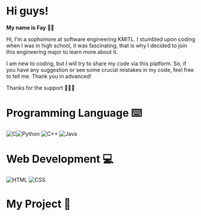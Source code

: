 # Hi guys!

**My name is Fay** 👼🏻 

Hi, I'm a sophomore at software engineering KMITL. I stumbled upon coding when I was in high school, it was fascinating, that is why I decided to join this engineering major to learn more about it.

I am new to coding, but I will try to share my code via this platform. So, if you have any suggestion or see some crucial mistakes in my code, feel free to tell me. Thank you in advanced!

Thanks for the support 🥺🙏🏻

# Programming Language ⌨️
<img src="https://img.icons8.com/color/48/000000/c-programming.png" title="C"/><img src="https://img.icons8.com/color/48/000000/python--v1.png" title="Python"/>  <img src="https://img.icons8.com/color/48/000000/c-plus-plus-logo.png" title="C++"/> <img src="https://img.icons8.com/color/48/000000/java-coffee-cup-logo--v1.png" title="Java"/> 

# Web Development 💻
<img src="https://img.icons8.com/color/48/000000/html-5--v1.png" title="HTML"/> <img src="https://img.icons8.com/color/48/000000/css3.png" title="CSS"/>

# My Project 👾
